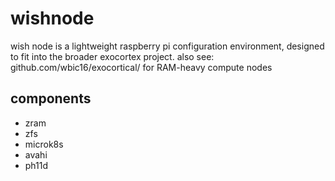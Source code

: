 # wishnode
wish node is a lightweight raspberry pi configuration environment, designed to fit into the broader exocortex project.
also see: github.com/wbic16/exocortical/ for RAM-heavy compute nodes

components
----------
* zram
* zfs
* microk8s
* avahi
* ph11d
